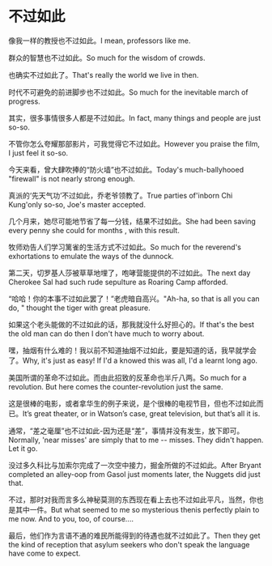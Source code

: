# 不过如此

<p><span class="chinese">像我一样的教授也不过如此。</span><span class="english">I mean, professors like me.</span></p>

<p><span class="chinese">群众的智慧也不过如此。</span><span class="english">So much for the wisdom of crowds.</span></p>

<p><span class="chinese">也确实不过如此了。</span><span class="english">That's really the world we live in then.</span></p>

<p><span class="chinese">时代不可避免的前进脚步也不过如此。</span><span class="english">So much for the inevitable march of progress.</span></p>

<p><span class="chinese">其实，很多事情很多人都是不过如此。</span><span class="english">In fact, many things and people are just so-so.</span></p>

<p><span class="chinese">不管你怎么夸耀那部影片，可我觉得它不过如此。</span><span class="english">However you praise the film, I just feel it so-so.</span></p>

<p><span class="chinese">今天来看，曾大肆吹捧的“防火墙”也不过如此。</span><span class="english">Today's much-ballyhooed "firewall" is not nearly strong enough.</span></p>

<p><span class="chinese">真派的‘先天气功’不过如此，乔老爷领教了。</span><span class="english">True parties of'inborn Chi Kung'only so-so, Joe's master accepted.</span></p>

<p><span class="chinese">几个月来，她尽可能地节省了每一分钱，结果不过如此。</span><span class="english">She had been saving every penny she could for months , with this result.</span></p>

<p><span class="chinese">牧师劝告人们学习篱雀的生活方式不过如此。</span><span class="english">So much for the reverend's exhortations to emulate the ways of the dunnock.</span></p>

<p><span class="chinese">第二天，切罗基人莎被草草地埋了，咆哮营能提供的不过如此。</span><span class="english">The next day Cherokee Sal had such rude sepulture as Roaring Camp afforded.</span></p>

<p><span class="chinese">“哈哈！你的本事不过如此罢了！”老虎暗自高兴。</span><span class="english">"Ah-ha, so that is all you can do, " thought the tiger with great pleasure.</span></p>

<p><span class="chinese">如果这个老头能做的不过如此的话，那我就没什么好担心的。</span><span class="english">If that's the best the old man can do then I don't have much to worry about.</span></p>

<p><span class="chinese">嘿，抽烟有什么难的！我以前不知道抽烟不过如此，要是知道的话，我早就学会了。</span><span class="english">Why, it's just as easy! If I'd a knowed this was all, I'd a learnt long ago.</span></p>

<p><span class="chinese">美国所谓的革命不过如此。而由此招致的反革命也半斤八两。</span><span class="english">So much for a revolution. But here comes the counter-revolution just the same.</span></p>

<p><span class="chinese">这是很棒的电影，或者拿华生的例子来说，是个很棒的电视节目，但也不过如此而已。</span><span class="english">It’s great theater, or in Watson’s case, great television, but that’s all it is.</span></p>

<p><span class="chinese">通常，“差之毫厘”也不过如此-因为还是“差”，事情并没有发生，放下即可。</span><span class="english">Normally, 'near misses' are simply that to me -- misses. They didn't happen. Let it go.</span></p>

<p><span class="chinese">没过多久科比与加索尔完成了一次空中接力，掘金所做的不过如此。</span><span class="english">After Bryant completed an alley-oop from Gasol just moments later, the Nuggets did just that.</span></p>

<p><span class="chinese">不过，那时对我而言多么神秘莫测的东西现在看上去也不过如此平凡，当然，你也是其中一件。</span><span class="english">But what seemed to me so mysterious thenis perfectly plain to me now. And to you, too, of course....</span></p>

<p><span class="chinese">最后，他们作为言语不通的难民所能得到的待遇也就不过如此了。</span><span class="english">Then they get the kind of reception that asylum seekers who don't speak the language have come to expect.</span></p>

